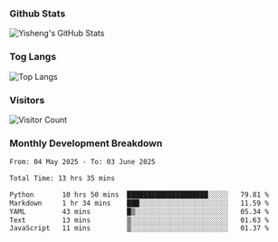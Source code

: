 ### Github Stats
![Yisheng's GitHub Stats](https://github-readme-stats-9qabuvhk1-gongyisheng.vercel.app/api?username=gongyisheng&count_private=true&show_icons=true)
### Tog Langs
![Top Langs](https://github-readme-stats-9qabuvhk1-gongyisheng.vercel.app/api/top-langs/?username=gongyisheng&layout=compact)
### Visitors
![Visitor Count](https://profile-counter.glitch.me/gongyisheng/count.svg)
### Monthly Development Breakdown
<!--START_SECTION:waka-->

```txt
From: 04 May 2025 - To: 03 June 2025

Total Time: 13 hrs 35 mins

Python       10 hrs 50 mins  ████████████████████░░░░░   79.81 %
Markdown     1 hr 34 mins    ███░░░░░░░░░░░░░░░░░░░░░░   11.59 %
YAML         43 mins         █▒░░░░░░░░░░░░░░░░░░░░░░░   05.34 %
Text         13 mins         ▒░░░░░░░░░░░░░░░░░░░░░░░░   01.63 %
JavaScript   11 mins         ▒░░░░░░░░░░░░░░░░░░░░░░░░   01.37 %
```

<!--END_SECTION:waka-->
